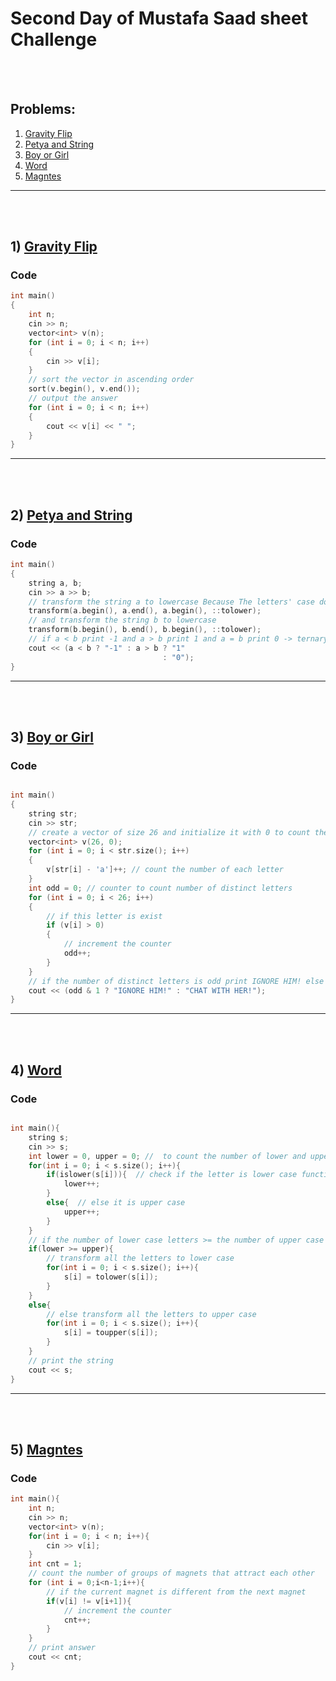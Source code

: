 # Second Day of Mustafa Saad sheet Challenge

<br><br>

## Problems:

1. [Gravity Flip](http://codeforces.com/contest/405/problem/A)
2. [Petya and String](http://codeforces.com/contest/112/problem/A)
3. [Boy or Girl](http://codeforces.com/contest/236/problem/A)
4. [Word](http://codeforces.com/contest/59/problem/A)
5. [Magntes](http://codeforces.com/contest/344/problem/A)

<hr>

<br><br>

## 1) [Gravity Flip](http://codeforces.com/contest/405/problem/A)

### Code

```cpp
int main()
{
    int n;
    cin >> n;
    vector<int> v(n);
    for (int i = 0; i < n; i++)
    {
        cin >> v[i];
    }
    // sort the vector in ascending order
    sort(v.begin(), v.end());
    // output the answer
    for (int i = 0; i < n; i++)
    {
        cout << v[i] << " ";
    }
}
```

<hr>

<br><br>

## 2) [Petya and String](http://codeforces.com/contest/112/problem/A)

### Code

```cpp
int main()
{
    string a, b;
    cin >> a >> b;
    // transform the string a to lowercase Because The letters' case does not matter
    transform(a.begin(), a.end(), a.begin(), ::tolower);
    // and transform the string b to lowercase
    transform(b.begin(), b.end(), b.begin(), ::tolower);
    // if a < b print -1 and a > b print 1 and a = b print 0 -> ternary operator
    cout << (a < b ? "-1" : a > b ? "1"
                                  : "0");
}
```

<hr>

<br><br>

## 3) [Boy or Girl](http://codeforces.com/contest/236/problem/A)

### Code

```cpp

int main()
{
    string str;
    cin >> str;
    // create a vector of size 26 and initialize it with 0 to count the number of each letter
    vector<int> v(26, 0);
    for (int i = 0; i < str.size(); i++)
    {
        v[str[i] - 'a']++; // count the number of each letter
    }
    int odd = 0; // counter to count number of distinct letters
    for (int i = 0; i < 26; i++)
    {
        // if this letter is exist
        if (v[i] > 0)
        {
            // increment the counter
            odd++;
        }
    }
    // if the number of distinct letters is odd print IGNORE HIM! else print CHAT WITH HER!
    cout << (odd & 1 ? "IGNORE HIM!" : "CHAT WITH HER!");
}
```

<hr>

<br><br>

## 4) [Word](http://codeforces.com/contest/59/problem/A)

### Code

```cpp

int main(){
    string s;
    cin >> s;
    int lower = 0, upper = 0; //  to count the number of lower and upper case letters
    for(int i = 0; i < s.size(); i++){
        if(islower(s[i])){  // check if the letter is lower case function built in c++
            lower++;
        }
        else{  // else it is upper case
            upper++;
        }
    }
    // if the number of lower case letters >= the number of upper case letters
    if(lower >= upper){
        // transform all the letters to lower case
        for(int i = 0; i < s.size(); i++){
            s[i] = tolower(s[i]);
        }
    }
    else{
        // else transform all the letters to upper case
        for(int i = 0; i < s.size(); i++){
            s[i] = toupper(s[i]);
        }
    }
    // print the string
    cout << s;
}

```

<hr>

<br><br>

## 5) [Magntes](http://codeforces.com/contest/344/problem/A)

### Code

```cpp
int main(){
    int n;
    cin >> n;
    vector<int> v(n);
    for(int i = 0; i < n; i++){
        cin >> v[i];
    }
    int cnt = 1;
    // count the number of groups of magnets that attract each other
    for (int i = 0;i<n-1;i++){
        // if the current magnet is different from the next magnet
        if(v[i] != v[i+1]){
            // increment the counter
            cnt++;
        }
    }
    // print answer
    cout << cnt;
}
```
